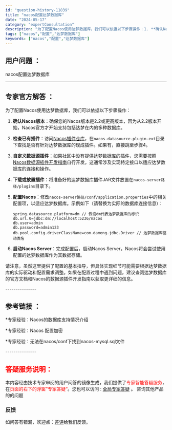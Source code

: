 ```yaml
---
id: "question-history-11839"
title: "nacos配置达梦数据库"
date: "2024-05-17"
category: "expertConsultation"
description: "为了配置Nacos使用达梦数据库，我们可以依据以下步骤操作：1. **确认Nacos版本**：确保您的Nacos版本是2.2或更高版本，因为从2.2版本开始，Nacos官方才开始支持包括达梦在内的多种数据库。2. **检查已有插件**：访问[Nacos插件仓库](https://github.com"
tags: ["nacos","配置","达梦数据库"]
keywords: ["nacos","配置","达梦数据库"]
---
```


## 用户问题 ： 
 nacos配置达梦数据库  

---------------
## 专家官方解答 ：

为了配置Nacos使用达梦数据库，我们可以依据以下步骤操作：

1. **确认Nacos版本**：确保您的Nacos版本是2.2或更高版本，因为从2.2版本开始，Nacos官方才开始支持包括达梦在内的多种数据库。

2. **检查已有插件**：访问[Nacos插件仓库](https://github.com/nacos-group/nacos-plugin)，在`nacos-datasource-plugin-ext`目录下查找是否有针对达梦数据库的现成插件。如果有，直接跳至步骤4。

3. **自定义数据源插件**：如果社区中没有提供达梦数据库的插件，您需要按照[Nacos数据源插件开发指南](https://nacos.io/docs/latest/plugin/datasource-plugin/)自行开发。这通常涉及实现特定接口以适应达梦数据库的连接和操作。

4. **下载或放置插件**：将准备好的达梦数据库插件JAR文件放置在`nacos-server路径/plugins`目录下。

5. **配置Nacos**：修改`nacos-server路径/conf/application.properties`中的相关配置项，以适应达梦数据库。示例如下（请替换为实际的数据库连接信息）：
    ```
    spring.datasource.platform=dm // 假设dm代表达梦数据库的标识
    db.url.0=jdbc:dm://localhost:5236/nacos
    db.user=admin
    db.password=admin123
    db.pool.config.driverClassName=com.dameng.jdbc.Driver // 达梦数据库驱动类名
    ```

6. **启动Nacos Server**：完成配置后，启动Nacos Server，Nacos将会尝试使用配置的达梦数据库作为其数据存储。

请注意，虽然这里提供了配置的基本指导，但具体实现细节可能需要根据达梦数据库的实际驱动和配置需求调整。如果在配置过程中遇到问题，建议查阅达梦数据库的官方文档和Nacos的数据源插件开发指南以获取更详细的信息。


<font color="#949494">---------------</font> 


## 参考链接 ：

*专家经验：Nacos的数据库支持情况介绍 
 
 *专家经验：Nacos 配置加密 
 
 *专家经验：无法在nacos/conf下找到nacos-mysql.sql文件 


 <font color="#949494">---------------</font> 
 


## <font color="#FF0000">答疑服务说明：</font> 

本内容经由技术专家审阅的用户问答的镜像生成，我们提供了<font color="#FF0000">专家智能答疑服务</font>，在<font color="#FF0000">页面的右下的浮窗”专家答疑“</font>。您也可以访问 : [全局专家答疑](https://answer.opensource.alibaba.com/docs/intro) 。 咨询其他产品的的问题

### 反馈
如问答有错漏，欢迎点：[差评](https://ai.nacos.io/user/feedbackByEnhancerGradePOJOID?enhancerGradePOJOId=13818)给我们反馈。
